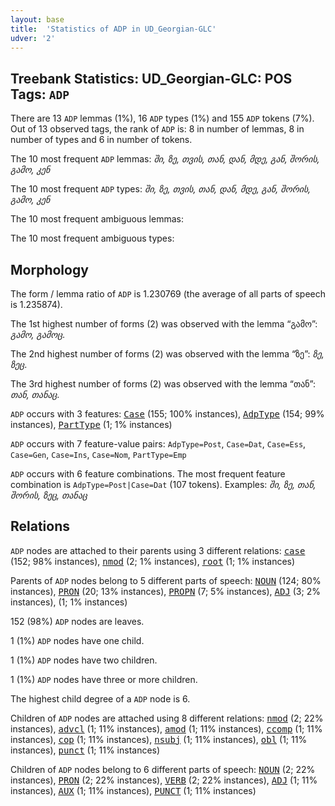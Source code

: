 ```yaml
---
layout: base
title:  'Statistics of ADP in UD_Georgian-GLC'
udver: '2'
---
```


## Treebank Statistics: UD_Georgian-GLC: POS Tags: `ADP`

There are 13 `ADP` lemmas (1%), 16 `ADP` types (1%) and 155 `ADP` tokens (7%).
Out of 13 observed tags, the rank of `ADP` is: 8 in number of lemmas, 8 in number of types and 6 in number of tokens.

The 10 most frequent `ADP` lemmas: <em>ში, ზე, თვის, თან, დან, მდე, გან, შორის, გამო, კენ</em>

The 10 most frequent `ADP` types:  <em>ში, ზე, თვის, თან, დან, მდე, გან, შორის, გამო, კენ</em>

The 10 most frequent ambiguous lemmas: 

The 10 most frequent ambiguous types:  



## Morphology

The form / lemma ratio of `ADP` is 1.230769 (the average of all parts of speech is 1.235874).

The 1st highest number of forms (2) was observed with the lemma “გამო”: <em>გამო, გამოც</em>.

The 2nd highest number of forms (2) was observed with the lemma “ზე”: <em>ზე, ზეც</em>.

The 3rd highest number of forms (2) was observed with the lemma “თან”: <em>თან, თანაც</em>.

`ADP` occurs with 3 features: <tt><a href="ka_glc-feat-Case.html">Case</a></tt> (155; 100% instances), <tt><a href="ka_glc-feat-AdpType.html">AdpType</a></tt> (154; 99% instances), <tt><a href="ka_glc-feat-PartType.html">PartType</a></tt> (1; 1% instances)

`ADP` occurs with 7 feature-value pairs: `AdpType=Post`, `Case=Dat`, `Case=Ess`, `Case=Gen`, `Case=Ins`, `Case=Nom`, `PartType=Emp`

`ADP` occurs with 6 feature combinations.
The most frequent feature combination is `AdpType=Post|Case=Dat` (107 tokens).
Examples: <em>ში, ზე, თან, შორის, ზეც, თანაც</em>


## Relations

`ADP` nodes are attached to their parents using 3 different relations: <tt><a href="ka_glc-dep-case.html">case</a></tt> (152; 98% instances), <tt><a href="ka_glc-dep-nmod.html">nmod</a></tt> (2; 1% instances), <tt><a href="ka_glc-dep-root.html">root</a></tt> (1; 1% instances)

Parents of `ADP` nodes belong to 5 different parts of speech: <tt><a href="ka_glc-pos-NOUN.html">NOUN</a></tt> (124; 80% instances), <tt><a href="ka_glc-pos-PRON.html">PRON</a></tt> (20; 13% instances), <tt><a href="ka_glc-pos-PROPN.html">PROPN</a></tt> (7; 5% instances), <tt><a href="ka_glc-pos-ADJ.html">ADJ</a></tt> (3; 2% instances),  (1; 1% instances)

152 (98%) `ADP` nodes are leaves.

1 (1%) `ADP` nodes have one child.

1 (1%) `ADP` nodes have two children.

1 (1%) `ADP` nodes have three or more children.

The highest child degree of a `ADP` node is 6.

Children of `ADP` nodes are attached using 8 different relations: <tt><a href="ka_glc-dep-nmod.html">nmod</a></tt> (2; 22% instances), <tt><a href="ka_glc-dep-advcl.html">advcl</a></tt> (1; 11% instances), <tt><a href="ka_glc-dep-amod.html">amod</a></tt> (1; 11% instances), <tt><a href="ka_glc-dep-ccomp.html">ccomp</a></tt> (1; 11% instances), <tt><a href="ka_glc-dep-cop.html">cop</a></tt> (1; 11% instances), <tt><a href="ka_glc-dep-nsubj.html">nsubj</a></tt> (1; 11% instances), <tt><a href="ka_glc-dep-obl.html">obl</a></tt> (1; 11% instances), <tt><a href="ka_glc-dep-punct.html">punct</a></tt> (1; 11% instances)

Children of `ADP` nodes belong to 6 different parts of speech: <tt><a href="ka_glc-pos-NOUN.html">NOUN</a></tt> (2; 22% instances), <tt><a href="ka_glc-pos-PRON.html">PRON</a></tt> (2; 22% instances), <tt><a href="ka_glc-pos-VERB.html">VERB</a></tt> (2; 22% instances), <tt><a href="ka_glc-pos-ADJ.html">ADJ</a></tt> (1; 11% instances), <tt><a href="ka_glc-pos-AUX.html">AUX</a></tt> (1; 11% instances), <tt><a href="ka_glc-pos-PUNCT.html">PUNCT</a></tt> (1; 11% instances)

